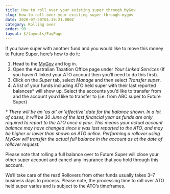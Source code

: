 ```yaml
---
title: How to roll over your existing super through MyGov
slug: how-to-roll-over-your-existing-super-through-mygov
date: 2020-07-30T01:39:21.000Z
category: Rolling over
order: 99
layout: $/layouts/FaqPage
---
```

If you have super with another fund and you would like to move this money to Future Super, here’s how to do it:

1. Head to the [MyGov](https://my.gov.au/LoginServices/main/login) and log in.
2. Open the Australian Taxation Office page under *Your Linked Services* (If you haven’t linked your ATO account then you’ll need to do this first).
3. Click on the *Super* tab, select *Manage* and then select *Transfer super*.
4. A list of your funds including ATO held super with their last reported balances* will show up. Select the accounts you’d like to transfer from and the account you’d like to transfer to (i.e. from ABC super to Future Super)

*\* There will be an 'as at' or 'effective' date for the balance shown. In a lot of cases, it will be 30 June of the last financial year as funds are only required to report to the ATO once a year. This means your actual account balance may have changed since it was last reported to the ATO, and may be higher or lower than shown on ATO online. Performing a rollover using MyGov will transfer the actual full balance in the account as at the date of rollover request.*

Please note that rolling a full balance over to Future Super will close your other super account and cancel any insurance that you hold through this account.

We’ll take care of the rest!  Rollovers from other funds usually takes 3–7 business days to process. Please note, the processing time to roll over ATO held super varies and is subject to the ATO’s timeframes.